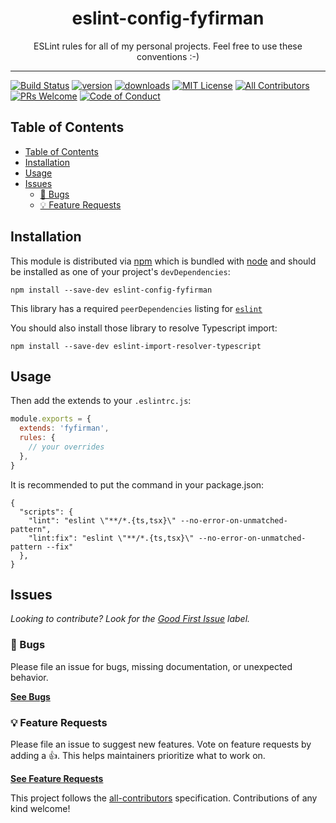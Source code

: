 <div align="center">
<h1>eslint-config-fyfirman</h1>

<p>ESLint rules for all of my personal projects. Feel free to use these conventions :-)</p>
</div>

---

[![Build Status][build-badge]][build]
[![version][version-badge]][package]
[![downloads][downloads-badge]][npmtrends]
[![MIT License][license-badge]][license]
[![All Contributors][all-contributors-badge]](#contributors-)
[![PRs Welcome][prs-badge]][prs]
[![Code of Conduct][coc-badge]][coc]


## Table of Contents

<!-- START doctoc generated TOC please keep comment here to allow auto update -->
<!-- DON'T EDIT THIS SECTION, INSTEAD RE-RUN doctoc TO UPDATE -->

- [Table of Contents](#table-of-contents)
- [Installation](#installation)
- [Usage](#usage)
- [Issues](#issues)
  - [🐛 Bugs](#-bugs)
  - [💡 Feature Requests](#-feature-requests)

<!-- END doctoc generated TOC please keep comment here to allow auto update -->

## Installation

This module is distributed via [npm][npm] which is bundled with [node][node] and
should be installed as one of your project's `devDependencies`:

```
npm install --save-dev eslint-config-fyfirman
```

This library has a required `peerDependencies` listing for [`eslint`][eslint]

You should also install those library to resolve Typescript import:

```
npm install --save-dev eslint-import-resolver-typescript
```

## Usage

Then add the extends to your `.eslintrc.js`:

```javascript
module.exports = {
  extends: 'fyfirman',
  rules: {
    // your overrides
  },
}
```

It is recommended to put the command in your package.json:
```
{
  "scripts": {
    "lint": "eslint \"**/*.{ts,tsx}\" --no-error-on-unmatched-pattern",
    "lint:fix": "eslint \"**/*.{ts,tsx}\" --no-error-on-unmatched-pattern --fix"
  },
}
```

## Issues

_Looking to contribute? Look for the [Good First Issue][good-first-issue]
label._

### 🐛 Bugs

Please file an issue for bugs, missing documentation, or unexpected behavior.

[**See Bugs**][bugs]

### 💡 Feature Requests

Please file an issue to suggest new features. Vote on feature requests by adding
a 👍. This helps maintainers prioritize what to work on.

[**See Feature Requests**][requests]


<!-- ALL-CONTRIBUTORS-LIST:END -->

This project follows the [all-contributors][all-contributors] specification.
Contributions of any kind welcome!


[npm]: https://www.npmjs.com
[node]: https://nodejs.org
[build-badge]: https://img.shields.io/github/workflow/status/fyfirman/eslint-config-fyfirman/validate?logo=github&style=flat-square
[build]: https://github.com/fyfirman/eslint-config-fyfirman/actions?query=workflow%3Avalidate
[version-badge]: https://img.shields.io/npm/v/eslint-config-fyfirman.svg?style=flat-square
[package]: https://www.npmjs.com/package/eslint-config-fyfirman
[downloads-badge]: https://img.shields.io/npm/dm/eslint-config-fyfirman.svg?style=flat-square
[npmtrends]: http://www.npmtrends.com/eslint-config-fyfirman
[license-badge]: https://img.shields.io/npm/l/eslint-config-fyfirman.svg?style=flat-square
[license]: https://github.com/fyfirman/eslint-config-fyfirman/blob/master/LICENSE
[prs-badge]: https://img.shields.io/badge/PRs-welcome-brightgreen.svg?style=flat-square
[prs]: http://makeapullrequest.com
[coc-badge]: https://img.shields.io/badge/code%20of-conduct-ff69b4.svg?style=flat-square
[coc]: https://github.com/fyfirman/eslint-config-fyfirman/blob/master/other/CODE_OF_CONDUCT.md
[emojis]: https://github.com/all-contributors/all-contributors#emoji-key
[all-contributors]: https://g.all-contributorsrcithub.com/all-contributors/all-contributors
[all-contributors-badge]: https://img.shields.io/github/all-contributors/fyfirman/eslint-config-fyfirman?color=orange&style=flat-square
[bugs]: https://github.com/fyfirman/eslint-config-fyfirman/issues?utf8=%E2%9C%93&q=is%3Aissue+is%3Aopen+sort%3Acreated-desc+label%3Abug
[requests]: https://github.com/fyfirman/eslint-config-fyfirman/issues?utf8=%E2%9C%93&q=is%3Aissue+is%3Aopen+sort%3Areactions-%2B1-desc+label%3Aenhancement
[good-first-issue]: https://github.com/fyfirman/eslint-config-fyfirman/issues?utf8=%E2%9C%93&q=is%3Aissue+is%3Aopen+sort%3Areactions-%2B1-desc+label%3Aenhancement+label%3A%22good+first+issue%22

[eslint]: https://github.com/eslint/eslint

